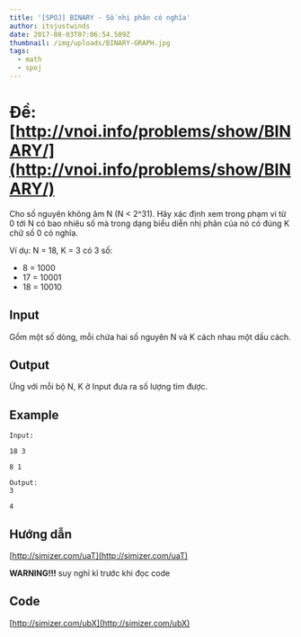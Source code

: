 ```yaml
---
title: '[SPOJ] BINARY - Số nhị phân có nghĩa'
author: itsjustwinds
date: 2017-08-03T07:06:54.509Z
thumbnail: /img/uploads/BINARY-GRAPH.jpg
tags:
  - math
  - spoj
---
```

# Đề: [http://vnoi.info/problems/show/BINARY/](http://vnoi.info/problems/show/BINARY/)

Cho số nguyên không âm N (N < 2^31). Hãy xác định xem trong phạm vi từ 0 tới N có bao nhiêu số mà trong dạng biểu diễn nhị phân của nó có đúng K chữ số 0 có nghĩa.

Ví dụ: N = 18, K = 3 có 3 số:

* 8 = 1000
* 17 = 10001
* 18 = 10010

## Input

Gồm một số dòng, mỗi chứa hai số nguyên N và K cách nhau một dấu cách.

## Output

Ứng với mỗi bộ N, K ở Input đưa ra số lượng tìm được.

## Example
```
Input:

18 3

8 1
    
Output:
3

4

```
## Hướng dẫn

[http://simizer.com/uaT](http://simizer.com/uaT)

**WARNING!!!** suy nghĩ kĩ trước khi đọc code

## Code

[http://simizer.com/ubX](http://simizer.com/ubX)
